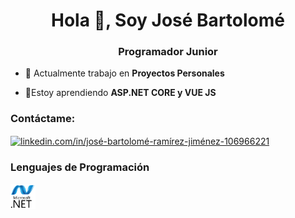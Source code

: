 <h1 align="center">Hola 👋, Soy José Bartolomé</h1>
<h3 align="center">Programador Junior</h3>

- 🔭 Actualmente trabajo en **Proyectos Personales**

- 🌱Estoy aprendiendo **ASP.NET CORE y VUE JS**

<h3 align="left">Contáctame:</h3>
<p align="left">
<a href="https://linkedin.com/in/linkedin.com/in/josé-bartolomé-ramírez-jiménez-106966221" target="blank"><img align="center" src="https://raw.githubusercontent.com/rahuldkjain/github-profile-readme-generator/master/src/images/icons/Social/linked-in-alt.svg" alt="linkedin.com/in/josé-bartolomé-ramírez-jiménez-106966221" height="30" width="40" /></a>
</p>

<h3 align="left">Lenguajes de Programación</h3>
<p align="left">
    <a href="https://dotnet.microsoft.com/" target="_blank"
        rel="noreferrer"> <img
            src="https://raw.githubusercontent.com/devicons/devicon/master/icons/dot-net/dot-net-original-wordmark.svg"
            alt="dotnet" width="40" height="40" /> </a>
    </p>
